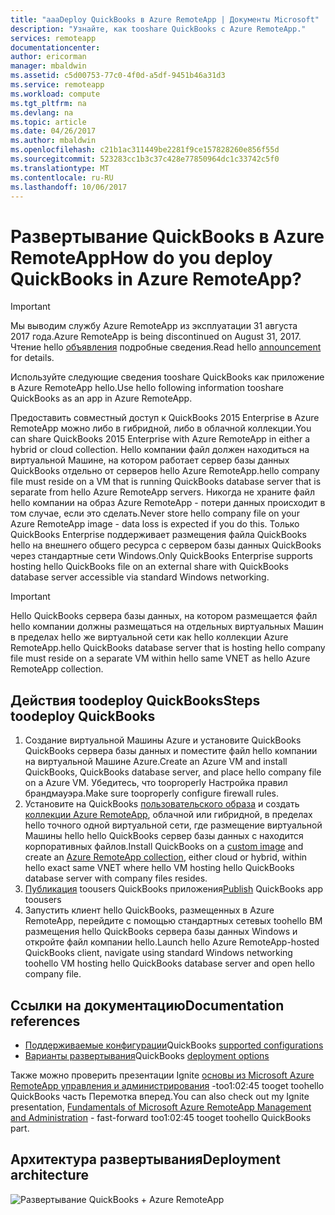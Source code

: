 ```yaml
---
title: "aaaDeploy QuickBooks в Azure RemoteApp | Документы Microsoft"
description: "Узнайте, как tooshare QuickBooks с Azure RemoteApp."
services: remoteapp
documentationcenter: 
author: ericorman
manager: mbaldwin
ms.assetid: c5d00753-77c0-4f0d-a5df-9451b46a31d3
ms.service: remoteapp
ms.workload: compute
ms.tgt_pltfrm: na
ms.devlang: na
ms.topic: article
ms.date: 04/26/2017
ms.author: mbaldwin
ms.openlocfilehash: c21b1ac311449be2281f9ce157828260e856f55d
ms.sourcegitcommit: 523283cc1b3c37c428e77850964dc1c33742c5f0
ms.translationtype: MT
ms.contentlocale: ru-RU
ms.lasthandoff: 10/06/2017
---
```

# <a name="how-do-you-deploy-quickbooks-in-azure-remoteapp"></a><span data-ttu-id="cc083-103">Развертывание QuickBooks в Azure RemoteApp</span><span class="sxs-lookup"><span data-stu-id="cc083-103">How do you deploy QuickBooks in Azure RemoteApp?</span></span>
> [!IMPORTANT]
> <span data-ttu-id="cc083-104">Мы выводим службу Azure RemoteApp из эксплуатации 31 августа 2017 года.</span><span class="sxs-lookup"><span data-stu-id="cc083-104">Azure RemoteApp is being discontinued on August 31, 2017.</span></span> <span data-ttu-id="cc083-105">Чтение hello [объявления](https://go.microsoft.com/fwlink/?linkid=821148) подробные сведения.</span><span class="sxs-lookup"><span data-stu-id="cc083-105">Read hello [announcement](https://go.microsoft.com/fwlink/?linkid=821148) for details.</span></span>
> 
> 

<span data-ttu-id="cc083-106">Используйте следующие сведения tooshare QuickBooks как приложение в Azure RemoteApp hello.</span><span class="sxs-lookup"><span data-stu-id="cc083-106">Use hello following information tooshare QuickBooks as an app in Azure RemoteApp.</span></span>

<span data-ttu-id="cc083-107">Предоставить совместный доступ к QuickBooks 2015 Enterprise в Azure RemoteApp можно либо в гибридной, либо в облачной коллекции.</span><span class="sxs-lookup"><span data-stu-id="cc083-107">You can share QuickBooks 2015 Enterprise with Azure RemoteApp in either a hybrid or cloud collection.</span></span> <span data-ttu-id="cc083-108">Hello компании файл должен находиться на виртуальной Машине, на котором работает сервер базы данных QuickBooks отдельно от серверов hello Azure RemoteApp.</span><span class="sxs-lookup"><span data-stu-id="cc083-108">hello company file must reside on a VM that is running QuickBooks database server that is separate from hello Azure RemoteApp servers.</span></span> <span data-ttu-id="cc083-109">Никогда не храните файл hello компании на образ Azure RemoteApp - потери данных происходит в том случае, если это сделать.</span><span class="sxs-lookup"><span data-stu-id="cc083-109">Never store hello company file on your Azure RemoteApp image - data loss is expected if you do this.</span></span> <span data-ttu-id="cc083-110">Только QuickBooks Enterprise поддерживает размещения файла QuickBooks hello на внешнего общего ресурса с сервером базы данных QuickBooks через стандартные сети Windows.</span><span class="sxs-lookup"><span data-stu-id="cc083-110">Only QuickBooks Enterprise supports hosting hello QuickBooks file on an external share with QuickBooks database server accessible via standard Windows networking.</span></span>   

> [!IMPORTANT]
> <span data-ttu-id="cc083-111">Hello QuickBooks сервера базы данных, на котором размещается файл hello компании должны размещаться на отдельных виртуальных Машин в пределах hello же виртуальной сети как hello коллекции Azure RemoteApp.</span><span class="sxs-lookup"><span data-stu-id="cc083-111">hello QuickBooks database server that is hosting hello company file must reside on a separate VM within hello same VNET as hello Azure RemoteApp collection.</span></span>  
> 
> 

## <a name="steps-toodeploy-quickbooks"></a><span data-ttu-id="cc083-112">Действия toodeploy QuickBooks</span><span class="sxs-lookup"><span data-stu-id="cc083-112">Steps toodeploy QuickBooks</span></span>
1. <span data-ttu-id="cc083-113">Создание виртуальной Машины Azure и установите QuickBooks QuickBooks сервера базы данных и поместите файл hello компании на виртуальной Машине Azure.</span><span class="sxs-lookup"><span data-stu-id="cc083-113">Create an Azure VM and install QuickBooks, QuickBooks database server, and place hello company file on a Azure VM.</span></span>  <span data-ttu-id="cc083-114">Убедитесь, что tooproperly Настройка правил брандмауэра.</span><span class="sxs-lookup"><span data-stu-id="cc083-114">Make sure tooproperly configure firewall rules.</span></span>
2. <span data-ttu-id="cc083-115">Установите на QuickBooks [пользовательского образа](remoteapp-imageoptions.md) и создать [коллекции Azure RemoteApp](remoteapp-collections.md), облачной или гибридной, в пределах hello точного одной виртуальной сети, где размещение виртуальной Машины hello hello QuickBooks сервер базы данных с находится корпоративных файлов.</span><span class="sxs-lookup"><span data-stu-id="cc083-115">Install QuickBooks on a [custom image](remoteapp-imageoptions.md) and create an [Azure RemoteApp collection](remoteapp-collections.md), either cloud or hybrid, within hello exact same VNET where hello VM hosting hello QuickBooks database server with company files resides.</span></span> 
3. <span data-ttu-id="cc083-116">[Публикация](remoteapp-publish.md) toousers QuickBooks приложения</span><span class="sxs-lookup"><span data-stu-id="cc083-116">[Publish](remoteapp-publish.md) QuickBooks app toousers</span></span>
4. <span data-ttu-id="cc083-117">Запустить клиент hello QuickBooks, размещенных в Azure RemoteApp, перейдите с помощью стандартных сетевых toohello ВМ размещения hello QuickBooks сервера базы данных Windows и откройте файл компании hello.</span><span class="sxs-lookup"><span data-stu-id="cc083-117">Launch hello Azure RemoteApp-hosted QuickBooks client, navigate using standard Windows networking toohello VM hosting hello QuickBooks database server and open hello company file.</span></span> 

## <a name="documentation-references"></a><span data-ttu-id="cc083-118">Ссылки на документацию</span><span class="sxs-lookup"><span data-stu-id="cc083-118">Documentation references</span></span>
* <span data-ttu-id="cc083-119">[Поддерживаемые конфигурации](http://enterprisesuite.intuit.com/products/enterprise-solutions/technical/#top)</span><span class="sxs-lookup"><span data-stu-id="cc083-119">QuickBooks [supported configurations](http://enterprisesuite.intuit.com/products/enterprise-solutions/technical/#top)</span></span>
* <span data-ttu-id="cc083-120">[Варианты развертывания](http://enterprisesuite.intuit.com/everythingenterprise/launchpad/new-user/)</span><span class="sxs-lookup"><span data-stu-id="cc083-120">QuickBooks [deployment options](http://enterprisesuite.intuit.com/everythingenterprise/launchpad/new-user/)</span></span>

<span data-ttu-id="cc083-121">Также можно проверить презентации Ignite [основы из Microsoft Azure RemoteApp управления и администрирования](https://channel9.msdn.com/Events/Ignite/2015/BRK3868) -too1:02:45 tooget toohello QuickBooks часть Перемотка вперед.</span><span class="sxs-lookup"><span data-stu-id="cc083-121">You can also check out my Ignite presentation, [Fundamentals of Microsoft Azure RemoteApp Management and Administration](https://channel9.msdn.com/Events/Ignite/2015/BRK3868) - fast-forward too1:02:45 tooget toohello QuickBooks part.</span></span>

## <a name="deployment-architecture"></a><span data-ttu-id="cc083-122">Архитектура развертывания</span><span class="sxs-lookup"><span data-stu-id="cc083-122">Deployment architecture</span></span>
![Развертывание QuickBooks + Azure RemoteApp](./media/remoteapp-quickbooks/ra-quickbooks.png)

